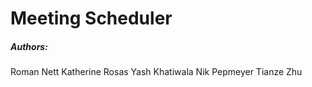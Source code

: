 # Meeting Scheduler

##### Authors:
   Roman Nett
   Katherine Rosas
   Yash Khatiwala
   Nik Pepmeyer
   Tianze Zhu